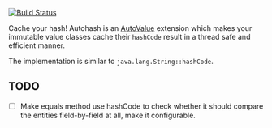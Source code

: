 [![Build Status](https://travis-ci.org/karlicoss/autohash.svg?branch=master)](https://travis-ci.org/karlicoss/autohash)

Cache your hash! Autohash is an [AutoValue](https://github.com/google/auto/tree/master/value) extension which makes your immutable value classes cache
their `hashCode` result in a thread safe and efficient manner.

The implementation is similar to `java.lang.String::hashCode`.


## TODO

- [ ] Make equals method use hashCode to check whether it should compare the entities field-by-field at all, make it configurable.